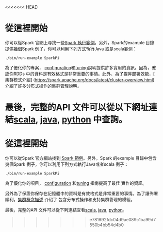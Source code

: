 <<<<<<< HEAD
# 從這裡開始

你可以從Spark 官網上尋找一些[Spark 執行範例](http://spark.apache.org/examples.html)。另外，Spark的example 目錄提供幾個Spark 例子，你可以利用下列方式執行Java 或是scala範例：
```shell
./bin/run-example SparkPi
```
為了優化你的專案， [configuration](https://spark.apache.org/docs/latest/configuration.html)和[tuning](https://spark.apache.org/docs/latest/tuning.html)說明提供許多實用的資訊。因為，確認你RDDs 中的資料是有效格式是非常重要的事情。此外，為了提昇部署效能，[ 集群模式介紹] (https://spark.apache.org/docs/latest/cluster-overview.html) 介紹了許多分布式操作的集群管理說明。

最後，完整的API 文件可以從以下網址連結[scala](https://spark.apache.org/docs/latest/api/scala/#org.apache.spark.package), [java](https://spark.apache.org/docs/latest/api/java/), [python](https://spark.apache.org/docs/latest/api/python/) 中查詢。
=======
# 從這裡開始

你可以從Spark 官方網站找到[ Spark 範例](http://spark.apache.org/examples.html)。另外，Spark 的example 目錄中包含幾個Spark 例子，你可以利用下列方式執行Java或者scala 例子：
```shell
./bin/run-example SparkPi
```

為了優化你的項目， [configuration](https://spark.apache.org/docs/latest/configuration.html) 和[tuning](https://spark.apache.org/docs/latest/tuning.html) 指南提高了最佳
實作的資訊。

另外為了保證你保存在記憶體中的資料是有效格式是非常重要的事情。為了讓佈署順利，[集群概念描述](https://spark.apache.org/docs/latest/cluster-overview.html) 介绍了
包含分布式操作和支持集群管理的模組。

最後，完整的API 文件可以從下列連結查看[scala](https://spark.apache.org/docs/latest/api/scala/#org.apache.spark.package), [java](https://spark.apache.org/docs/latest/api/java/), [python](https://spark.apache.org/docs/latest/api/python/)。
>>>>>>> e781692fdc04d9ae089c1ba99d7550b4bb54d4b0
